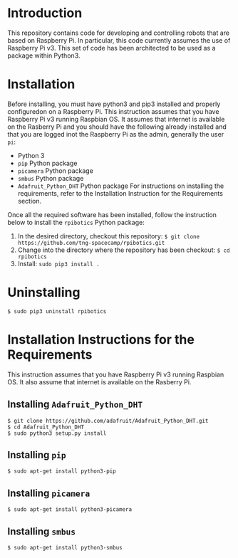 # Introduction
This repository contains code for developing and controlling robots that are based on Raspberry Pi. In particular, this code currently assumes the use of Raspberry Pi v3. This set of code has been architected to be used as a package within Python3.

# Installation
Before installing, you must have python3 and pip3 installed and properly configuredon on a Raspberry Pi. This instruction assumes that you have Raspberry Pi v3 running Raspbian OS. It assumes that internet is available on the Rasberry Pi and you should have the following already installed and that you are logged inot the Raspberry Pi as the admin, generally the user `pi`:
* Python 3
* `pip` Python package
* `picamera` Python package
* `smbus` Python package
* `Adafruit_Python_DHT` Python package
For instructions on installing the requirements, refer to the Installation Instruction for the Requirements section.

Once all the required software has been installed, follow the instruction below to install the `rpibotics` Python package:
1. In the desired directory, checkout this repository: `$ git clone https://github.com/tng-spacecamp/rpibotics.git`
2. Change into the directory where the repository has been checkout: `$ cd rpibotics`
3. Install: `sudo pip3 install .`

# Uninstalling
```$ sudo pip3 uninstall rpibotics```

# Installation Instructions for the Requirements
This instruction assumes that you have Raspberry Pi v3 running Raspbian OS. It also assume that internet is available on the Rasberry Pi.

## Installing `Adafruit_Python_DHT`
```
$ git clone https://github.com/adafruit/Adafruit_Python_DHT.git
$ cd Adafruit_Python_DHT
$ sudo python3 setup.py install
```

## Installing `pip`
```
$ sudo apt-get install python3-pip
```

## Installing `picamera`
```
$ sudo apt-get install python3-picamera
```

## Installing `smbus`
```
$ sudo apt-get install python3-smbus
```

